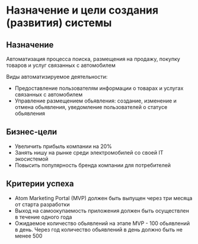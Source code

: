 # Назначение и цели создания (развития) системы

## Назначение

Автоматизация процесса поиска, размещения на продажу, покупку товаров и услуг связанных с автомобилем

Виды автоматизируемое деятельности:

- Предоставление пользователям информации о товарах и услугах связанных с автомобилем
- Управление размещением обьявления: создание, изменение и отмена обьявления, уведомление пользователей о статусе обьявления

## Бизнес-цели

- Увеличить прибыль компании на 20%
- Занять нишу на рынке среди электромобилей со своей IT экосистемой
- Повысить популярность бренда компании для потребителей

## Критерии успеха

- Atom Marketing Portal (MVP) должен быть выпущен через три месяца от старта разработки
- Выход на самоокупаемость приложения должен быть осуществлен в течение одного года
- Ожидаемое количество обьявлений на этапе MVP - 100 обьявлений в день. Через год количество обьявлений в день должно быть не менее 500